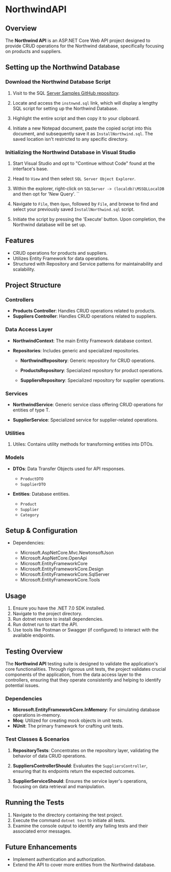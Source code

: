 # NorthwindAPI

## **Overview**

The **Northwind API** is an ASP.NET Core Web API project designed to provide CRUD operations for the Northwind database, specifically focusing on products and suppliers.

## **Setting up the Northwind Database**

### Download the Northwind Database Script

1. Visit to the SQL [Server Samples GitHub repository](https://github.com/microsoft/sql-server-samples/tree/master/samples/databases/northwind-pubs).

2. Locate and access the `instnwnd.sql` link, which will display a lengthy SQL script for setting up the Northwind Database.

3. Highlight the entire script and then copy it to your clipboard.

4. Initiate a new Notepad document, paste the copied script into this document, and subsequently save it as `InstallNorthwind.sql`. The saved location isn't restricted to any specific directory.

### Initializing the Northwind Database in Visual Studio

1. Start Visual Studio and opt to "Continue without Code" found at the interface's base.

2. Head to `View` and then select `SQL Server Object Explorer`.

3. Within the explorer, right-click on `SQLServer -> (localdb)\MSSQLLocalDB` and then opt for 'New Query'.
``
4. Navigate to `File`, then `Open`, followed by `File`, and browse to find and select your previously saved `InstallNorthwind.sql` script.

5. Initiate the script by pressing the 'Execute' button. Upon completion, the Northwind database will be set up.


## **Features**

- CRUD operations for products and suppliers.
- Utilizes Entity Framework for data operations.
- Structured with Repository and Service patterns for maintainability and scalability.

## Project Structure

### **Controllers**

- **Products Controller**: Handles CRUD operations related to products.
- **Suppliers Controller**: Handles CRUD operations related to suppliers.

### **Data Access Layer**

- **NorthwindContext**: The main Entity Framework database context.

- **Repositories**: Includes generic and specialized repositories.

  * **NorthwindRepository<T>**: Generic repository for CRUD operations.

  * **ProductsRepository**: Specialized repository for product operations.

  * **SuppliersRepository**: Specialized repository for supplier operations.

### **Services**

-  **NorthwindService<T>**: Generic service class offering CRUD operations for entities of type T.

-  **SupplierService**: Specialized service for supplier-related operations.

### **Utilities**

1. Utiles: Contains utility methods for transforming entities into DTOs.

### **Models**

 - **DTOs**: Data Transfer Objects used for API responses.
   * `ProductDTO`
   * `SupplierDTO`

- **Entities**: Database entities.

   * `Product`
   * `Supplier`
   * `Category`

## Setup & Configuration

* Dependencies:

   * Microsoft.AspNetCore.Mvc.NewtonsoftJson
   * Microsoft.AspNetCore.OpenApi
   * Microsoft.EntityFrameworkCore
   * Microsoft.EntityFrameworkCore.Design
   * Microsoft.EntityFrameworkCore.SqlServer
   * Microsoft.EntityFrameworkCore.Tools

## Usage

1. Ensure you have the .NET 7.0 SDK installed.
2. Navigate to the project directory.
3. Run dotnet restore to install dependencies.
4. Run dotnet run to start the API.
5. Use tools like Postman or Swagger (if configured) to interact with the available endpoints.

## Testing Overview 

The **Northwind API** testing suite is designed to validate the application's core functionalities. Through rigorous unit tests, the project validates crucial components of the application, from the data access layer to the controllers, ensuring that they operate consistently and helping to identify potential issues.

### Dependencies

- **Microsoft.EntityFrameworkCore.InMemory**: For simulating database operations in-memory.
- **Moq**: Utilized for creating mock objects in unit tests.
- **NUnit**: The primary framework for crafting unit tests.


### Test Classes & Scenarios

1. **RepositoryTests**: Concentrates on the repository layer, validating the behavior of data CRUD operations.
   
2. **SuppliersControllerShould**: Evaluates the `SuppliersController`, ensuring that its endpoints return the expected outcomes.

3. **SupplierServiceShould**: Ensures the service layer's operations, focusing on data retrieval and manipulation.


## Running the Tests

1. Navigate to the directory containing the test project.
2. Execute the command `dotnet test` to initiate all tests.
3. Examine the console output to identify any failing tests and their associated error messages.


## Future Enhancements
* Implement authentication and authorization.
* Extend the API to cover more entities from the Northwind database.
